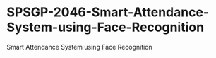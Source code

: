# SPSGP-2046-Smart-Attendance-System-using-Face-Recognition
Smart Attendance System using Face Recognition

